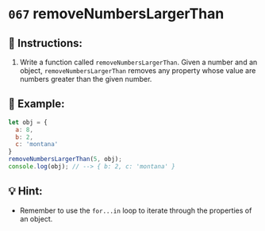 # `067` removeNumbersLargerThan

## 📝 Instructions:

1. Write a function called `removeNumbersLargerThan`. Given a number and an object, `removeNumbersLargerThan` removes any property whose value are numbers greater than the given number.

## 📎 Example:

```Javascript
let obj = {
  a: 8,
  b: 2,
  c: 'montana'
}
removeNumbersLargerThan(5, obj);
console.log(obj); // --> { b: 2, c: 'montana' }
```

## 💡 Hint:

+ Remember to use the `for...in` loop to iterate through the properties of an object.
